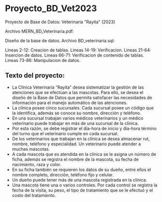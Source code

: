 # Proyecto_BD_Vet2023
Proyecto de Base de Datos: Veterinaria "Rayita" (2023)

Archivo MERN_BD_Veterinaria.pdf:

Diseño de la base de datos.
Archivo BD_veterinaria.sql:

Lineas 2-12: Creacion de tablas.
Lineas 14-19: Verificacion.
Lineas 21-64: Insercion de datos.
Lineas 66-71: Verificacion de contenido de tablas.
Lineas 73-86: Manipulacion de datos.

## Texto del proyecto:
- La Clínica Veterinaria “Rayita” desea sistematizar la gestión de las atenciones que se efectúan a las mascotas. Para ello, se desea el diseño de la Base de Datos que permita satisfacer las necesidades de información para el manejo automático de las atenciones.
- La clínica posee cinco sucursales. Cada sucursal posee un código que la identifica, además se conoce su nombre, dirección y teléfono.
- En una sucursal trabajan varios médicos veterinarios y un médico veterinario puede trabajar en más de una sucursal de la clínica.
- Por esta razón, se debe registrar el día-hora de inicio y día-hora término del turno que el veterinario cumple en cada sucursal.
- De los veterinarios que trabajan en la clínica se desea almacenar rut, nombre, teléfono y especialidad.  Un veterinario puede atender a muchas mascotas.
- A cada mascota que es atendida en la clínica se le asigna un número de ficha, además se registra el nombre de la mascota, su fecha de nacimiento, raza y color.
- En su ficha también se requieren los datos de su dueño, entre ellos el nombre completo, dirección, teléfono fijo y celular.
- Un dueño puede tener más de una mascota registrada en la clínica.
- Una mascota tiene una o varios controles. Por cada control se registra la fecha de la visita, su peso, el tipo de tratamiento que se le efectuó y el costo del tratamiento.
